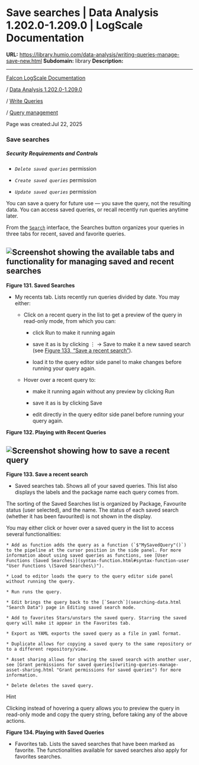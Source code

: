# Save searches | Data Analysis 1.202.0-1.209.0 | LogScale Documentation

**URL:** https://library.humio.com/data-analysis/writing-queries-manage-save-new.html
**Subdomain:** library
**Description:** 

---

[Falcon LogScale Documentation](https://library.humio.com)

/ [Data Analysis 1.202.0-1.209.0](data-analysis-docs.html)

/ [Write Queries](writing-queries.html)

/ [Query management](writing-queries-manage.html)

Page was created:Jul 22, 2025

### Save searches

##### Security Requirements and Controls

  *  _`Delete saved queries`_ permission

  *  _`Create saved queries`_ permission

  *  _`Update saved queries`_ permission




You can save a query for future use — you save the query, not the resulting data. You can access saved queries, or recall recently run queries anytime later. 

From the [`Search`](searching-data.html "Search Data") interface, the Searches button organizes your queries in three tabs for recent, saved and favorite queries. 

![Screenshot showing the available tabs and functionality for managing saved and recent searches](images/queries/saved-searches.png)  
---  
  
**Figure 131. Saved Searches**

  


  * My recents tab. Lists recently run queries divided by date. You may either: 

    * Click on a recent query in the list to get a preview of the query in read-only mode, from which you can: 

      * click Run to make it running again 

      * save it as is by clicking ⋮ → Save to make it a new saved search (see [Figure 133, “Save a recent search”](writing-queries-manage-save-new.html#figure_ui-repo-search-saved-searches2 "Figure 133. Save a recent search")). 

      * load it to the query editor side panel to make changes before running your query again. 

    * Hover over a recent query to: 

      * make it running again without any preview by clicking Run

      * save it as is by clicking Save

      * edit directly in the query editor side panel before running your query again. 

**Figure 132. Playing with Recent Queries**

  


![Screenshot showing how to save a recent query](images/queries/save-recent-query.png)  
---  
  
**Figure 133. Save a recent search**

  


  * Saved searches tab. Shows all of your saved queries. This list also displays the labels and the package name each query comes from. 

The sorting of the Saved Searches list is organized by Package, Favourite status (user selected), and the name. The status of each saved search (whether it has been favourited) is not shown in the display.

You may either click or hover over a saved query in the list to access several functionalities: 

    * Add as function adds the query as a function (`$"MySavedQuery"()`) to the pipeline at the cursor position in the side panel. For more information about using saved queries as functions, see [User Functions (Saved Searches)](syntax-function.html#syntax-function-user "User Functions \(Saved Searches\)"). 

    * Load to editor loads the query to the query editor side panel without running the query. 

    * Run runs the query. 

    * Edit brings the query back to the [`Search`](searching-data.html "Search Data") page in Editing saved search mode. 

    * Add to favorites Stars/unstars the saved query. Starring the saved query will make it appear in the Favorites tab. 

    * Export as YAML exports the saved query as a file in yaml format. 

    * Duplicate allows for copying a saved query to the same repository or to a different repository/view. 

    * Asset sharing allows for sharing the saved search with another user, see [Grant permissions for saved queries](writing-queries-manage-asset-sharing.html "Grant permissions for saved queries") for more information. 

    * Delete deletes the saved query. 

Hint

Clicking instead of hovering a query allows you to preview the query in read-only mode and copy the query string, before taking any of the above actions. 

**Figure 134. Playing with Saved Queries**

  

  * Favorites tab. Lists the saved searches that have been marked as favorite. The functionalities available for saved searches also apply for favorites searches.
